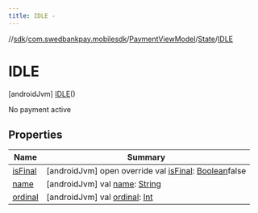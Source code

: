 ```yaml
---
title: IDLE -
---
```

//[sdk](../../../../../index)/[com.swedbankpay.mobilesdk](../../../index)/[PaymentViewModel](../../index)/[State](../index)/[IDLE](index)



# IDLE  
 [androidJvm] [IDLE](index)()  


No payment active

   


## Properties  
  
|  Name |  Summary | 
|---|---|
| <a name="com.swedbankpay.mobilesdk/PaymentViewModel.State.IDLE/isFinal/#/PointingToDeclaration/"></a>[isFinal](is-final)| <a name="com.swedbankpay.mobilesdk/PaymentViewModel.State.IDLE/isFinal/#/PointingToDeclaration/"></a> [androidJvm] open override val [isFinal](is-final): [Boolean](https://kotlinlang.org/api/latest/jvm/stdlib/kotlin/-boolean/index.html)false   <br>|
| <a name="com.swedbankpay.mobilesdk/PaymentViewModel.State.IDLE/name/#/PointingToDeclaration/"></a>[name](name)| <a name="com.swedbankpay.mobilesdk/PaymentViewModel.State.IDLE/name/#/PointingToDeclaration/"></a> [androidJvm] val [name](name): [String](https://kotlinlang.org/api/latest/jvm/stdlib/kotlin/-string/index.html)   <br>|
| <a name="com.swedbankpay.mobilesdk/PaymentViewModel.State.IDLE/ordinal/#/PointingToDeclaration/"></a>[ordinal](ordinal)| <a name="com.swedbankpay.mobilesdk/PaymentViewModel.State.IDLE/ordinal/#/PointingToDeclaration/"></a> [androidJvm] val [ordinal](ordinal): [Int](https://kotlinlang.org/api/latest/jvm/stdlib/kotlin/-int/index.html)   <br>|

